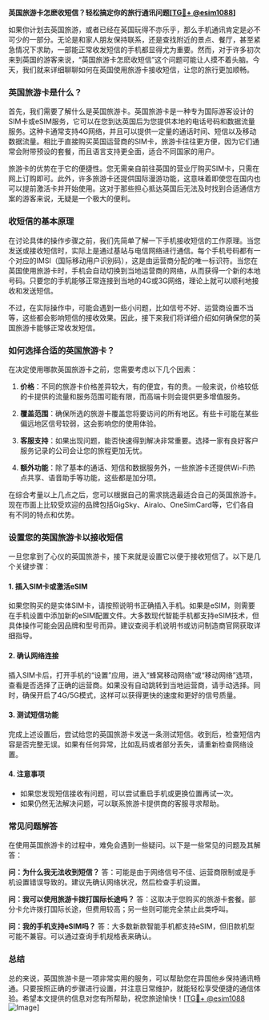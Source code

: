 **英国旅游卡怎麽收短信？轻松搞定你的旅行通讯问题[[TG💪+ @esim1088](https://t.me/s/esim1088)]**

如果你计划去英国旅游，或者已经在英国玩得不亦乐乎，那么手机通讯肯定是必不可少的一部分。无论是和家人朋友保持联系，还是查找附近的景点、餐厅，甚至紧急情况下求助，一部能正常收发短信的手机都显得尤为重要。然而，对于许多初次来到英国的游客来说，“英国旅游卡怎麽收短信”这个问题可能让人摸不着头脑。今天，我们就来详细聊聊如何在英国使用旅游卡接收短信，让您的旅行更加顺畅。

### 英国旅游卡是什么？

首先，我们需要了解什么是英国旅游卡。英国旅游卡是一种专为国际游客设计的SIM卡或eSIM服务，它可以在您到达英国后为您提供本地的电话号码和数据流量服务。这种卡通常支持4G网络，并且可以提供一定量的通话时间、短信以及移动数据流量。相比于直接购买英国运营商的SIM卡，旅游卡往往更方便，因为它们通常会附带预设的套餐，而且语言支持更全面，适合不同国家的用户。

旅游卡的优势在于它的便捷性。您无需亲自前往英国的营业厅购买SIM卡，只需在网上订购即可。此外，许多旅游卡还提供国际漫游功能，这意味着即使您在国内也可以提前激活卡并开始使用。这对于那些担心抵达英国后无法及时找到合适通信方案的游客来说，无疑是一个极大的便利。

### 收短信的基本原理

在讨论具体的操作步骤之前，我们先简单了解一下手机接收短信的工作原理。当您发送或接收短信时，实际上是通过基站与电信网络进行通信。每个手机号码都有一个对应的IMSI（国际移动用户识别码），这是由运营商分配的唯一标识符。当您在英国使用旅游卡时，手机会自动切换到当地运营商的网络，从而获得一个新的本地号码。只要您的手机能够正常连接到当地的4G或3G网络，理论上就可以顺利地接收和发送短信。

不过，在实际操作中，可能会遇到一些小问题，比如信号不好、运营商设置不当等，这些都会影响短信的接收效果。因此，接下来我们将详细介绍如何确保您的英国旅游卡能够正常收发短信。

### 如何选择合适的英国旅游卡？

在决定使用哪款英国旅游卡之前，您需要考虑以下几个因素：

1. **价格**：不同的旅游卡价格差异较大，有的便宜，有的贵。一般来说，价格较低的卡提供的流量和服务范围可能有限，而高端卡则会提供更多增值服务。
   
2. **覆盖范围**：确保所选的旅游卡覆盖您将要访问的所有地区。有些卡可能在某些偏远地区信号较弱，这会影响您的使用体验。

3. **客服支持**：如果出现问题，能否快速得到解决非常重要。选择一家有良好客户服务记录的公司会让您的旅程更加无忧。

4. **额外功能**：除了基本的通话、短信和数据服务外，一些旅游卡还提供Wi-Fi热点共享、语音助手等功能，这些都是加分项。

在综合考量以上几点之后，您可以根据自己的需求挑选最适合自己的英国旅游卡。现在市面上比较受欢迎的品牌包括GigSky、Airalo、OneSimCard等，它们各自有不同的特点和优势。

### 设置您的英国旅游卡以接收短信

一旦您拿到了心仪的英国旅游卡，接下来就是设置它以便于接收短信了。以下是几个关键步骤：

#### 1. 插入SIM卡或激活eSIM
如果您购买的是实体SIM卡，请按照说明书正确插入手机。如果是eSIM，则需要在手机设置中添加新的eSIM配置文件。大多数现代智能手机都支持eSIM技术，但具体操作可能会因品牌和型号而异。建议查阅手机说明书或访问制造商官网获取详细指导。

#### 2. 确认网络连接
插入SIM卡后，打开手机的“设置”应用，进入“蜂窝移动网络”或“移动网络”选项，查看是否选择了正确的运营商。如果没有自动跳转到当地运营商，请手动选择。同时，确保开启了4G/5G模式，这样可以获得更快的速度和更好的信号质量。

#### 3. 测试短信功能
完成上述设置后，尝试给您的英国旅游卡发送一条测试短信。收到后，检查短信内容是否完整无误。如果有任何异常，比如乱码或者部分丢失，请重新检查网络设置。

#### 4. 注意事项
- 如果您发现短信接收有问题，可以尝试重启手机或更换位置再试一次。
- 如果仍然无法解决问题，可以联系旅游卡提供商的客服寻求帮助。

### 常见问题解答

在使用英国旅游卡的过程中，难免会遇到一些疑问。以下是一些常见的问题及其解答：

**问：为什么我无法收到短信？**
答：可能是由于网络信号不佳、运营商限制或是手机设置错误导致的。建议先确认网络状况，然后检查手机设置。

**问：我可以使用旅游卡拨打国际长途吗？**
答：这取决于您购买的旅游卡套餐。部分卡允许拨打国际长途，但费用较高；另一些则可能完全禁止此类呼叫。

**问：我的手机支持eSIM吗？**
答：大多数新款智能手机都支持eSIM，但旧款机型可能不兼容。可以通过查询手机规格表来确认。

### 总结

总的来说，英国旅游卡是一项非常实用的服务，可以帮助您在异国他乡保持通讯畅通。只要按照正确的步骤进行设置，并注意日常维护，就能轻松享受便捷的通信体验。希望本文提供的信息对您有所帮助，祝您旅途愉快！[[TG💪+ @esim1088](https://t.me/s/esim1088) ![Image](https://i.postimg.cc/4NQfJmqS/Snipaste-2025-05-13-00-14-12.png)]